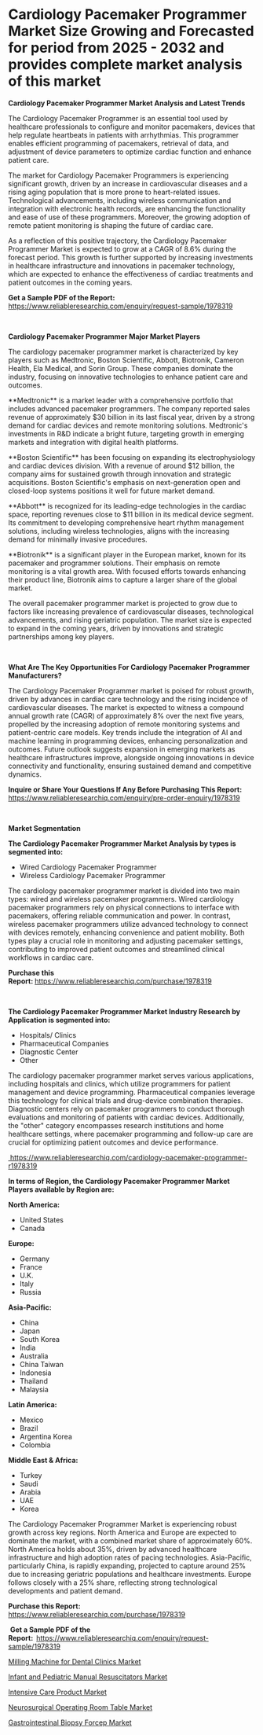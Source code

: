 <p><h1>Cardiology Pacemaker Programmer Market Size Growing and Forecasted for period from 2025 - 2032 and provides complete market analysis of this market</h1></p><p><strong>Cardiology Pacemaker Programmer Market Analysis and Latest Trends</strong></p>
<p><p>The Cardiology Pacemaker Programmer is an essential tool used by healthcare professionals to configure and monitor pacemakers, devices that help regulate heartbeats in patients with arrhythmias. This programmer enables efficient programming of pacemakers, retrieval of data, and adjustment of device parameters to optimize cardiac function and enhance patient care.</p><p>The market for Cardiology Pacemaker Programmers is experiencing significant growth, driven by an increase in cardiovascular diseases and a rising aging population that is more prone to heart-related issues. Technological advancements, including wireless communication and integration with electronic health records, are enhancing the functionality and ease of use of these programmers. Moreover, the growing adoption of remote patient monitoring is shaping the future of cardiac care.</p><p>As a reflection of this positive trajectory, the Cardiology Pacemaker Programmer Market is expected to grow at a CAGR of 8.6% during the forecast period. This growth is further supported by increasing investments in healthcare infrastructure and innovations in pacemaker technology, which are expected to enhance the effectiveness of cardiac treatments and patient outcomes in the coming years.</p></p>
<p><strong>Get a Sample PDF of the Report:&nbsp;</strong> <a href="https://www.reliableresearchiq.com/enquiry/request-sample/1978319?utm_campaign=1137&utm_medium=2&utm_source=Github&utm_content=ia&utm_term=05032025&utm_id=cardiology-pacemaker-programmer">https://www.reliableresearchiq.com/enquiry/request-sample/1978319</a></p>
<p>&nbsp;</p>
<p><strong>Cardiology Pacemaker Programmer Major Market Players</strong></p>
<p><p>The cardiology pacemaker programmer market is characterized by key players such as Medtronic, Boston Scientific, Abbott, Biotronik, Cameron Health, Ela Medical, and Sorin Group. These companies dominate the industry, focusing on innovative technologies to enhance patient care and outcomes.</p><p>**Medtronic** is a market leader with a comprehensive portfolio that includes advanced pacemaker programmers. The company reported sales revenue of approximately $30 billion in its last fiscal year, driven by a strong demand for cardiac devices and remote monitoring solutions. Medtronic's investments in R&D indicate a bright future, targeting growth in emerging markets and integration with digital health platforms.</p><p>**Boston Scientific** has been focusing on expanding its electrophysiology and cardiac devices division. With a revenue of around $12 billion, the company aims for sustained growth through innovation and strategic acquisitions. Boston Scientific's emphasis on next-generation open and closed-loop systems positions it well for future market demand.</p><p>**Abbott** is recognized for its leading-edge technologies in the cardiac space, reporting revenues close to $11 billion in its medical device segment. Its commitment to developing comprehensive heart rhythm management solutions, including wireless technologies, aligns with the increasing demand for minimally invasive procedures.</p><p>**Biotronik** is a significant player in the European market, known for its pacemaker and programmer solutions. Their emphasis on remote monitoring is a vital growth area. With focused efforts towards enhancing their product line, Biotronik aims to capture a larger share of the global market.</p><p>The overall pacemaker programmer market is projected to grow due to factors like increasing prevalence of cardiovascular diseases, technological advancements, and rising geriatric population. The market size is expected to expand in the coming years, driven by innovations and strategic partnerships among key players.</p></p>
<p>&nbsp;</p>
<p><strong>What Are The Key Opportunities For Cardiology Pacemaker Programmer Manufacturers?</strong></p>
<p><p>The Cardiology Pacemaker Programmer market is poised for robust growth, driven by advances in cardiac care technology and the rising incidence of cardiovascular diseases. The market is expected to witness a compound annual growth rate (CAGR) of approximately 8% over the next five years, propelled by the increasing adoption of remote monitoring systems and patient-centric care models. Key trends include the integration of AI and machine learning in programming devices, enhancing personalization and outcomes. Future outlook suggests expansion in emerging markets as healthcare infrastructures improve, alongside ongoing innovations in device connectivity and functionality, ensuring sustained demand and competitive dynamics.</p></p>
<p><strong>Inquire or Share Your Questions If Any Before Purchasing This Report:</strong> <a href="https://www.reliableresearchiq.com/enquiry/pre-order-enquiry/1978319?utm_campaign=1137&utm_medium=2&utm_source=Github&utm_content=ia&utm_term=05032025&utm_id=cardiology-pacemaker-programmer">https://www.reliableresearchiq.com/enquiry/pre-order-enquiry/1978319</a></p>
<p>&nbsp;</p>
<p><strong>Market Segmentation</strong></p>
<p><strong>The Cardiology Pacemaker Programmer Market Analysis by types is segmented into:</strong></p>
<p><ul><li>Wired Cardiology Pacemaker Programmer</li><li>Wireless Cardiology Pacemaker Programmer</li></ul></p>
<p><p>The cardiology pacemaker programmer market is divided into two main types: wired and wireless pacemaker programmers. Wired cardiology pacemaker programmers rely on physical connections to interface with pacemakers, offering reliable communication and power. In contrast, wireless pacemaker programmers utilize advanced technology to connect with devices remotely, enhancing convenience and patient mobility. Both types play a crucial role in monitoring and adjusting pacemaker settings, contributing to improved patient outcomes and streamlined clinical workflows in cardiac care.</p></p>
<p><strong>Purchase this Report:&nbsp;</strong><a href="https://www.reliableresearchiq.com/purchase/1978319?utm_campaign=1137&utm_medium=2&utm_source=Github&utm_content=ia&utm_term=05032025&utm_id=cardiology-pacemaker-programmer">https://www.reliableresearchiq.com/purchase/1978319</a></p>
<p>&nbsp;</p>
<p><strong>The Cardiology Pacemaker Programmer Market Industry Research by Application is segmented into:</strong></p>
<p><ul><li>Hospitals/ Clinics</li><li>Pharmaceutical Companies</li><li>Diagnostic Center</li><li>Other</li></ul></p>
<p><p>The cardiology pacemaker programmer market serves various applications, including hospitals and clinics, which utilize programmers for patient management and device programming. Pharmaceutical companies leverage this technology for clinical trials and drug-device combination therapies. Diagnostic centers rely on pacemaker programmers to conduct thorough evaluations and monitoring of patients with cardiac devices. Additionally, the "other" category encompasses research institutions and home healthcare settings, where pacemaker programming and follow-up care are crucial for optimizing patient outcomes and device performance.</p></p>
<p><a href="https://www.reliableresearchiq.com/cardiology-pacemaker-programmer-r1978319?utm_campaign=1137&utm_medium=2&utm_source=Github&utm_content=ia&utm_term=05032025&utm_id=cardiology-pacemaker-programmer">&nbsp;https://www.reliableresearchiq.com/cardiology-pacemaker-programmer-r1978319</a></p>
<p><strong>In terms of Region, the Cardiology Pacemaker Programmer Market Players available by Region are:</strong></p>
<p>
    <p> <strong> North America: </strong>
        <ul>
            <li>United States</li>
            <li>Canada</li>
        </ul>
        </p> 
    <p> <strong> Europe: </strong>
        <ul>
            <li>Germany</li>
            <li>France</li>
            <li>U.K.</li>
            <li>Italy</li>
            <li>Russia</li>
        </ul>
        </p> 
    <p> <strong> Asia-Pacific: </strong>
        <ul>
            <li>China</li>
            <li>Japan</li>
            <li>South Korea</li>
            <li>India</li>
            <li>Australia</li>
            <li>China Taiwan</li>
            <li>Indonesia</li>
            <li>Thailand</li>
            <li>Malaysia</li>
        </ul>
        </p> 
    <p> <strong> Latin America: </strong>
        <ul>
            <li>Mexico</li>
            <li>Brazil</li>
            <li>Argentina Korea</li>
            <li>Colombia</li>
        </ul>
        </p> 
    <p> <strong> Middle East & Africa: </strong>
        <ul>
            <li>Turkey</li>
            <li>Saudi</li>
            <li>Arabia</li>
            <li>UAE</li>
            <li>Korea</li>
        </ul>
    </p>
    </p>
<p><p>The Cardiology Pacemaker Programmer Market is experiencing robust growth across key regions. North America and Europe are expected to dominate the market, with a combined market share of approximately 60%. North America holds about 35%, driven by advanced healthcare infrastructure and high adoption rates of pacing technologies. Asia-Pacific, particularly China, is rapidly expanding, projected to capture around 25% due to increasing geriatric populations and healthcare investments. Europe follows closely with a 25% share, reflecting strong technological developments and patient demand.</p></p>
<p><strong>Purchase this Report: </strong><a href="https://www.reliableresearchiq.com/purchase/1978319?utm_campaign=1137&utm_medium=2&utm_source=Github&utm_content=ia&utm_term=05032025&utm_id=cardiology-pacemaker-programmer">https://www.reliableresearchiq.com/purchase/1978319</a></p>
<p>&nbsp;<strong>Get a Sample PDF of the Report:&nbsp;&nbsp;</strong><a href="https://www.reliableresearchiq.com/enquiry/request-sample/1978319?utm_campaign=1137&utm_medium=2&utm_source=Github&utm_content=ia&utm_term=05032025&utm_id=cardiology-pacemaker-programmer">https://www.reliableresearchiq.com/enquiry/request-sample/1978319</a></p>
<p><strong></strong></p>
<p><p><a href="https://github.com/tamerlgwilt/Market-Research-Report-List-1/blob/main/milling-machine-for-dental-clinics-market.md?utm_campaign=1137&utm_medium=2&utm_source=Github&utm_content=ia&utm_term=05032025&utm_id=cardiology-pacemaker-programmer">Milling Machine for Dental Clinics Market</a></p><p><a href="https://github.com/sarialahipff/Market-Research-Report-List-1/blob/main/infant-and-pediatric-manual-resuscitators-market.md?utm_campaign=1137&utm_medium=2&utm_source=Github&utm_content=ia&utm_term=05032025&utm_id=cardiology-pacemaker-programmer">Infant and Pediatric Manual Resuscitators Market</a></p><p><a href="https://github.com/edderkoliso1/Market-Research-Report-List-1/blob/main/intensive-care-product-market.md?utm_campaign=1137&utm_medium=2&utm_source=Github&utm_content=ia&utm_term=05032025&utm_id=cardiology-pacemaker-programmer">Intensive Care Product Market</a></p><p><a href="https://github.com/gorbaicodaro/Market-Research-Report-List-1/blob/main/neurosurgical-operating-room-table-market.md?utm_campaign=1137&utm_medium=2&utm_source=Github&utm_content=ia&utm_term=05032025&utm_id=cardiology-pacemaker-programmer">Neurosurgical Operating Room Table Market</a></p><p><a href="https://github.com/seemagarbeha/Market-Research-Report-List-1/blob/main/gastrointestinal-biopsy-forcep-market.md?utm_campaign=1137&utm_medium=2&utm_source=Github&utm_content=ia&utm_term=05032025&utm_id=cardiology-pacemaker-programmer">Gastrointestinal Biopsy Forcep Market</a></p></p>
